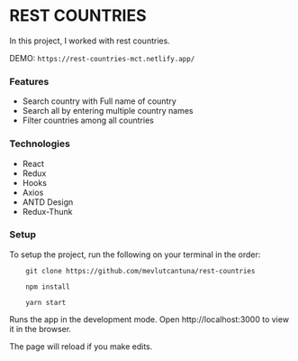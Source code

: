 # REST COUNTRIES

In this project, I worked with rest countries.

DEMO: ``` https://rest-countries-mct.netlify.app/  ```

### Features
- Search country with Full name of country
- Search all by entering multiple country names
- Filter countries among all countries

### Technologies
- React
- Redux
- Hooks
- Axios
- ANTD Design
- Redux-Thunk

### Setup
To setup the project, run the following on your terminal in the order:

```
    git clone https://github.com/mevlutcantuna/rest-countries
```
```
    npm install
```
```
    yarn start
```

Runs the app in the development mode. Open http://localhost:3000 to view it in the browser.

The page will reload if you make edits.